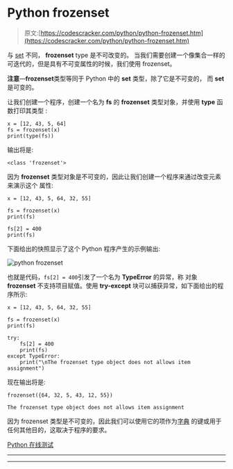 # Python frozenset

> 原文:[https://codescracker.com/python/python-frozenset.htm](https://codescracker.com/python/python-frozenset.htm)

与 [set](/python/python-set.htm) 不同， **frozenset** type 是不可改变的。 当我们需要创建一个像集合一样的可迭代的，但是具有不可变属性的时候，我们使用 frozenset。

**注意**—**frozenset**类型等同于 Python 中的 **set** 类型，除了它是不可变的， 而 **set** 是可变的。

让我们创建一个程序，创建一个名为 **fs** 的 **frozenset** 类型对象，并使用 **type** 函数打印其类型 :

```
x = [12, 43, 5, 64]
fs = frozenset(x)
print(type(fs))
```

输出将是:

```
<class 'frozenset'>
```

因为 **frozenset** 类型对象是不可变的，因此让我们创建一个程序来通过改变元素来演示这个 属性:

```
x = [12, 43, 5, 64, 32, 55]

fs = frozenset(x)
print(fs)

fs[2] = 400
print(fs)
```

下面给出的快照显示了这个 Python 程序产生的示例输出:

![python frozenset](../Images/c65df1ee5f239d27654243ba3b6d17ed.png)

也就是代码，`fs[2] = 400`引发了一个名为 **TypeError** 的异常，称 对象 **frozenset** 不支持项目赋值。使用 **try-except** 块可以捕获异常，如下面给出的程序所示:

```
x = [12, 43, 5, 64, 32, 55]

fs = frozenset(x)
print(fs)

try:
    fs[2] = 400
    print(fs)
except TypeError:
    print("\nThe frozenset type object does not allows item assignment")
```

现在输出将是:

```
frozenset({64, 32, 5, 43, 12, 55})

The frozenset type object does not allows item assignment
```

因为 frozenset 类型是不可变的，因此我们可以使用它的项作为[字典](/python/python-dictionary.htm) 的键或用于任何其他目的，这取决于程序的要求。

[Python 在线测试](/exam/showtest.php?subid=10)

* * *

* * *